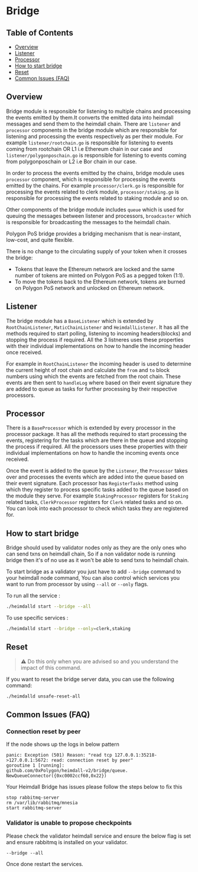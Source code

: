<!-- TODO HV2 - revisit the commands and wording once we have a running app -->
# Bridge

## Table of Contents

- [Overview](#overview)
- [Listener](#listener)
- [Processor](#processor)
- [How to start bridge](#how-to-start-bridge)
- [Reset](#reset)
- [Common Issues (FAQ)](#common-issues-faq)

## Overview

Bridge module is responsible for listening to multiple chains and processing the events emitted by them.It converts the emitted data into heimdall messages and send them to the heimdall chain. There are `listener` and `processor` components in the bridge module which are responsible for listening and processing the events respectively as per their module. For example `listener/rootchain.go` is responsible for listening to events coming from rootchain OR L1 i.e Ethereum chain in our case and `listener/polygonposchain.go` is responsible for listening to events coming from polygonposchain or L2 i.e Bor chain in our case.

In order to process the events emitted by the chains, bridge module uses `processor` component, which is responsible for processing the events emitted by the chains. For example `processor/clerk.go` is responsible for processing the events related to clerk module, `processor/staking.go` is responsible for processing the events related to staking module and so on.

Other components of the bridge module includes `queue` which is used for queuing the messages between listener and processors, `broadcaster` which is responsible for broadcasting the messages to the heimdall chain.

Polygon PoS bridge provides a bridging mechanism that is near-instant, low-cost, and quite flexible.

There is no change to the circulating supply of your token when it crosses the bridge:
- Tokens that leave the Ethereum network are locked and the same number of tokens are minted on Polygon PoS as a pegged token (1:1).
- To move the tokens back to the Ethereum network, tokens are burned on Polygon PoS network and unlocked on Ethereum network.

## Listener

The bridge module has a `BaseListener` which is extended by `RootChainListener`, `MaticChainListener` and `HeimdallListener`. It has all the methods required to start polling, listening to incoming headers(blocks) and stopping the process if required. All the 3 listneres uses these properties with their individual implementations on how to handle the incoming header once received.

For example in `RootChainListener` the incoming header is used to determine the current height of root chain and calculate the `from` and `to` block numbers using which the events are fetched from the root chain. These events are then sent to `handleLog` where based on their event signature they are added to queue as tasks for further processing by their respective processors.

## Processor

There is a `BaseProcessor` which is extended by every processor in the processor package. It has all the methods required to start processing the events, registering for the tasks which are there in the queue and stopping the process if required. All the processors uses these properties with their individual implementations on how to handle the incoming events once received.

Once the event is added to the queue by the `Listener`, the `Processor` takes over and processes the events which are added into the queue based on their event signature. Each processor has `RegisterTasks` method using which they register to process specific tasks added to the queue based on the module they serve. For example `StakingProcessor` registers for `Staking` related tasks, `ClerkProcessor` registers for `Clerk` related tasks and so on. You can look into each processor to check which tasks they are registered for.

## How to start bridge

Bridge should used by validator nodes only as they are the only ones who can send txns on heimdall chain, So if a non validator node is running bridge then it's of no use as it won't be able to send txns to heimdall chain.

To start bridge as a validator you just have to add `--bridge` command to your heimdall node command, You can also control which services you want to run from processor by using `--all` or `--only` flags.

To run all the service :

```bash
./heimdalld start --bridge --all
```

To use specific services :

```bash
./heimdalld start --bridge --only=clerk,staking
```

## Reset

> :warning: Do this only when you are advised so and you understand the impact of this command. 

If you want to reset the bridge server data, you can use the following command:

```bash
./heimdalld unsafe-reset-all
```

## Common Issues (FAQ)

### Connection reset by peer

If the node shows up the logs in below pattern

```
panic: Exception (501) Reason: "read tcp 127.0.0.1:35218->127.0.0.1:5672: read: connection reset by peer"
goroutine 1 [running]:
github.com/0xPolygon/heimdall-v2/bridge/queue. NewQueueConnector({0xc0002ccf60,0x22})
```
Your Heimdall Bridge has issues please follow the steps below to fix this

```
stop rabbitmq-server
rm /var/lib/rabbitmq/mnesia
start rabbitmq-server
```

### Validator is unable to propose checkpoints

Please check the validator heimdall service and ensure the below flag is set and ensure rabbitmq is installed on your validator.

```
--bridge --all
```

Once done restart the services.



